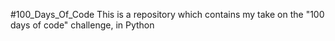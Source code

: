 #100_Days_Of_Code
This is a repository which contains my take on the "100 days of code" challenge, in Python
